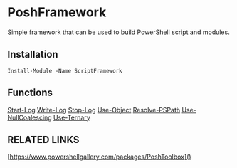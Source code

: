 # PoshFramework
Simple framework that can be used to build PowerShell script and modules.

## Installation
```
Install-Module -Name ScriptFramework
```

## Functions
[Start-Log](/docs/Start-Log.md)
[Write-Log](/docs/Write-Log.md)
[Stop-Log](/docs/Stop-Log.md)
[Use-Object](/docs/Use-Object.md)
[Resolve-PSPath](/docs/Resolve-PSPath.md)
[Use-NullCoalescing](/docs/Use-NullCoalescing.md)
[Use-Ternary](/docs/Use-Ternary.md)

## RELATED LINKS
[https://www.powershellgallery.com/packages/PoshToolbox]()
